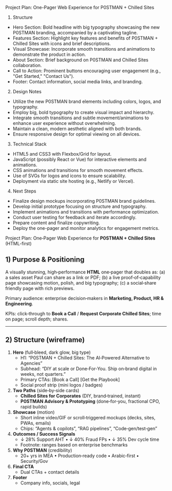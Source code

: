 Project Plan: One-Pager Web Experience for P0STMAN + Chilled Sites

1. Structure
- Hero Section: Bold headline with big typography showcasing the new P0STMAN branding, accompanied by a captivating tagline.
- Features Section: Highlight key features and benefits of P0STMAN + Chilled Sites with icons and brief descriptions.
- Visual Showcase: Incorporate smooth transitions and animations to demonstrate the product in action.
- About Section: Brief background on P0STMAN and Chilled Sites collaboration.
- Call to Action: Prominent buttons encouraging user engagement (e.g., "Get Started," "Contact Us").
- Footer: Contact information, social media links, and branding.

2. Design Notes
- Utilize the new P0STMAN brand elements including colors, logos, and typography.
- Employ big, bold typography to create visual impact and hierarchy.
- Integrate smooth transitions and subtle movement/animations to enhance user experience without overwhelming.
- Maintain a clean, modern aesthetic aligned with both brands.
- Ensure responsive design for optimal viewing on all devices.

3. Technical Stack
- HTML5 and CSS3 with Flexbox/Grid for layout.
- JavaScript (possibly React or Vue) for interactive elements and animations.
- CSS animations and transitions for smooth movement effects.
- Use of SVGs for logos and icons to ensure scalability.
- Deployment via static site hosting (e.g., Netlify or Vercel).

4. Next Steps
- Finalize design mockups incorporating P0STMAN brand guidelines.
- Develop initial prototype focusing on structure and typography.
- Implement animations and transitions with performance optimization.
- Conduct user testing for feedback and iterate accordingly.
- Prepare content and finalize copywriting.
- Deploy the one-pager and monitor analytics for engagement metrics.

Project Plan: One‑Pager Web Experience for **P0STMAN + Chilled Sites** (HTML-first)

## 1) Purpose & Positioning
A visually stunning, high‑performance **HTML** one‑pager that doubles as: (a) a sales asset Paul can share as a link or PDF; (b) a live proof‑of‑capability page showcasing motion, polish, and big typography; (c) a social‑share friendly page with rich previews.

Primary audience: enterprise decision‑makers in **Marketing, Product, HR & Engineering**.

KPIs: click‑through to **Book a Call** / **Request Corporate Chilled Sites**; time on page; scroll depth; shares.

---

## 2) Structure (wireframe)
1. **Hero** (full‑bleed, dark glow, big type)
   - H1: “P0STMAN + Chilled Sites: The AI‑Powered Alternative to Agencies”
   - Subhead: “DIY at scale or Done‑For‑You. Ship on‑brand digital in weeks, not quarters.”
   - Primary CTAs: [Book a Call] [Get the Playbook]
   - Social proof strip (mini logos / badges)
2. **Two Paths** (side‑by‑side cards)
   - **Chilled Sites for Corporates** (DIY, brand‑trained, instant)
   - **P0STMAN Advisory & Prototyping** (done‑for‑you, fractional CPO, rapid builds)
3. **Showcase** (motion)
   - Short inline video/GIF or scroll‑triggered mockups (decks, sites, PWAs, emails)
   - Chips: “Agents & copilots”, “RAG pipelines”, “Code‑gen/test‑gen”
4. **Outcomes / Success Signals**
   - ↓ 28% Support AHT • ↓ 40% Fraud FPs • ↓ 35% Dev cycle time
   - Footnote: ranges based on enterprise benchmarks
5. **Why P0STMAN** (credibility)
   - 20+ yrs in MEA • Production‑ready code • Arabic‑first • Security/Gov
6. **Final CTA**
   - Dual CTAs + contact details
7. **Footer**
   - Company info, socials, legal